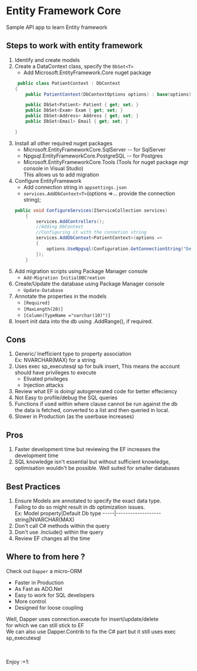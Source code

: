 # Entity Framework Core
Sample API app to learn Entity framework

## Steps to work with entity framework
1. Identify and create models
1. Create a DataContext class, specify the `DbSet<T>`
    * Add Microsoft.EntityFramework.Core nuget package
    ``` C#
     public class PatientContext : DbContext
    {
        public PatientContext(DbContextOptions options) : base(options) { }

        public DbSet<Patient> Patient { get; set; }
        public DbSet<Exam> Exam { get; set; }
        public DbSet<Address> Address { get; set; }
        public DbSet<Email> Email { get; set; }

    }
    ```
1. Install all other required nuget packages
    * Microsoft.EntityFrameworkCore.SqlServer -- for SqlServer
    * Npgsql.EntityFrameworkCore.PostgreSQL -- for Postgres
    * Microsoft.EntityFrameworkCore.Tools (Tools for nuget package mgr console in Visual Studio)
    <br/>This allows us to add migration
1. Configure EntityFramework
    * Add connection string in `appsettings.json`
    * `services.AddDbContext<T>`(options =>... provide the connection string);
    ``` C#
    public void ConfigureServices(IServiceCollection services)
        {
            services.AddControllers();
            //Adding DbContext
            //Configuring it with the connetion string
            services.AddDbContext<PatientContext>(options =>
            {
                options.UseNpgsql(Configuration.GetConnectionString("DefaultDbConnection"));
            });
        }
    ```
1. Add migration scripts using Package Manager console
    * `Add-Migration InitialDBCreation`
1. Create/Update the database using Package Manager console
    * `Update-Database`
1. Annotate the properties in the models
    * `[Required]`
    * `[MaxLength(20)]`
    * `[Column(TypeName ="varchar(10)")]`
1. Insert init data into the db using <dbContext>.AddRange(<T>), if required.

## Cons
1. Generic/ Inefficient type to property association
   <br/>Ex: NVARCHAR(MAX) for a string
1. Uses exec sp_executesql sp for bulk insert, This means the account should have privileges to execute 
      * Elivated privileges
      * Injection attacks
1. Review what EF is doing/ autogenerated code for better effeciency
1. Not Easy to profile/debug the SQL queries
1. Functions if used within where clause cannot be run against the db
   <br/> the data is fetched, converted to a list and then queried in local.
1. Slower in Production (as the userbase increases)

## Pros
1. Faster development time but reviewing the EF increases the development time
1. SQL knowledge isn't essential but without sufficient knowledge, optimisation wouldn't be possible.
Well suited for smaller databases

## Best Practices
1. Ensure Models are annotated to specify the exact data type.<br/>
   Failing to do so might result in db optimization issues.
   <br/>
   Ex: 
   Model property|Default Db type
   -----|-------------------
   string|NVARCHAR(MAX)
   <br/>
1. Don't call C# methods within the query
1. Don't use .Include() within the query
1. Review EF changes all the time

## Where to from here ?
Check out `Dapper` a micro-ORM
-  Faster in Production<br/>
-  As Fast as ADO.Net<br/>
-  Easy to work for SQL developers<br/>
-  More control
-  Designed for loose coupling

Well, Dapper uses connection.execute for insert/update/delete <br/>
for which we can still stick to EF<br/>
We can also use Dapper.Contrib to fix the C# part but it still uses exec sp_executesql


<br/>
<br/>
Enjoy :+1: 
